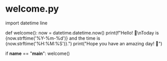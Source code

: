 # welcome.py
import datetime line

def welcome():
    now = datetime.datetime.now()
    print(f"Hello! 🌟\nToday is {now.strftime('%Y-%m-%d')} and the time is {now.strftime('%H:%M:%S')}.")
    print("Hope you have an amazing day! 🚀")

if __name__ == "__main__":
    welcome()

